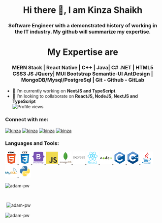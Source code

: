 <h1 align="center">Hi there 👋, I am Kinza Shaikh</h1>

<h3 align="center"> Software Engineer with a demonstrated history of working in the IT industry. My github will summarize my expertise. </h3>


<h1 align="center"> My Expertise are </h1>
<h3 align="center">MERN Stack | React Native | C++ | Java| C# .NET | HTML5 CSS3 JS JQuery| MUI Bootstrap Semantic-UI AntDesign | MongoDB/Mysql/PostgreSql | Git - Github - GitLab
</h3>

- 🔭 I’m currently working on  **NextJS and TypeScript**. 
- 👯 I’m looking to collaborate on **ReactJS, NodeJS, NextJS and TypeScript**  
![Profile views](https://gpvc.arturio.dev/kinzaShaikh)  

<h3 align="left">Connect with me:</h3>
<p align="left">
  <a href="https://www.linkedin.com/in/kinza-shaikh-0802a3217/" target="blank"><img align="center"
      src="https://raw.githubusercontent.com/rahuldkjain/github-profile-readme-generator/master/src/images/icons/Social/linked-in-alt.svg"
      alt="kinza" height="30" width="40" /></a>
  <a href="https://kinzashaikh38@gmail.com" target="blank"><img align="center"
      src="https://img.icons8.com/color/48/000000/gmail-new.png"
      alt="kinza" height="30" width="40" /></a>
 <a href="https://twitter.com/kinzaShaikh_" target="blank"><img align="center"
      src="https://raw.githubusercontent.com/rahuldkjain/github-profile-readme-generator/master/src/images/icons/Social/twitter.svg"
      alt="kinza" height="30" width="40" /></a>
    <a href="https://gitlab.com/kinzashaikh" target="blank"><img align="center"
      src="https://img.icons8.com/color/48/000000/gitlab.png"
      alt="kinza" height="30" width="40" /></a>
</p>

<h3 align="left">Languages and Tools:</h3>
<p align="left"> 
  <a href="https://www.w3.org/html/" target="_blank" rel="noreferrer"> <img
      src="https://raw.githubusercontent.com/devicons/devicon/master/icons/html5/html5-original-wordmark.svg"
      alt="html5" width="40" height="40" /> </a> 
   <a href="https://www.w3schools.com/css/" target="_blank"
    rel="noreferrer"> <img
      src="https://raw.githubusercontent.com/devicons/devicon/master/icons/css3/css3-original-wordmark.svg" alt="css3"
      width="40" height="40" /> </a> 
  <a href="https://getbootstrap.com" target="_blank" rel="noreferrer">
    <img src="https://raw.githubusercontent.com/devicons/devicon/master/icons/bootstrap/bootstrap-plain-wordmark.svg"
      alt="bootstrap" width="40" height="40" /> </a> 
  <a href="https://developer.mozilla.org/en-US/docs/Web/JavaScript" target="_blank"
    rel="noreferrer"> <img
      src="https://raw.githubusercontent.com/devicons/devicon/master/icons/javascript/javascript-original.svg"
      alt="javascript" width="40" height="40" /> </a> 
  <a href="https://www.mongodb.com/" target="_blank"> <img src="https://raw.githubusercontent.com/devicons/devicon/master/icons/mongodb/mongodb-original-wordmark.svg" alt="mongodb" width="40" height="40"/> </a>
  <a href="https://expressjs.com" target="_blank"> <img src="https://raw.githubusercontent.com/devicons/devicon/master/icons/express/express-original-wordmark.svg" alt="express" width="40" background="red" height="40"/> </a>
  <a href="https://reactjs.org/" target="_blank" rel="noreferrer"> <img
      src="https://raw.githubusercontent.com/devicons/devicon/master/icons/react/react-original-wordmark.svg"
      alt="react" width="40" height="40" /> </a> 
  <a href="https://nodejs.org" target="_blank" rel="noreferrer"> <img
      src="https://raw.githubusercontent.com/devicons/devicon/master/icons/nodejs/nodejs-original-wordmark.svg"
      alt="nodejs" width="40" height="40" /> </a> 
  <a href="https://www.cprogramming.com/" target="_blank"
    rel="noreferrer"> <img src="https://raw.githubusercontent.com/devicons/devicon/master/icons/c/c-original.svg"
      alt="c" width="40" height="40" /> </a>
 <a href="https://www.w3schools.com/cpp/" target="_blank" rel="noreferrer">
    <img src="https://raw.githubusercontent.com/devicons/devicon/master/icons/cplusplus/cplusplus-original.svg"
      alt="cplusplus" width="40" height="40" /> </a> 
  <a href="https://www.java.com" target="_blank" rel="noreferrer"> <img
      src="https://raw.githubusercontent.com/devicons/devicon/master/icons/java/java-original.svg" alt="java" width="40"
      height="40" /> </a>
  <a href="https://www.mysql.com/" target="_blank" rel="noreferrer"> <img
      src="https://raw.githubusercontent.com/devicons/devicon/master/icons/mysql/mysql-original-wordmark.svg"
      alt="mysql" width="40" height="40" /> </a> 
</a>
   <a href="https://www.python.org" target="_blank" rel="noreferrer"> <img
      src="https://raw.githubusercontent.com/devicons/devicon/master/icons/python/python-original.svg" alt="python"
      width="40" height="40" /> </a> 
   </p>
   <p><img align="center"
    src="https://github-readme-stats.vercel.app/api/top-langs?username=kinzaShaikh&show_icons=true&locale=en&bg_color=0d1117&text_color=ffffff&layout=compact"
    alt="adam-pw" 
    bg_color=#808080/></p>
    <br>

<p>&nbsp;<img align="center" src="https://github-readme-stats.vercel.app/api?username=kinzaShaikh&show_icons=true&locale=en&bg_color=0d1117&text_color=ffffff&repo=convoychat"
    alt="adam-pw" /></p>

<p><img align="center" src="https://github-readme-streak-stats.herokuapp.com/?user=kinzaShaikh&theme=dark&background=0d1117&date_format=M%20j%5B%2C%20Y%5D" alt="adam-pw" /></p>
